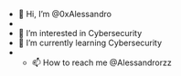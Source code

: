 - 👋 Hi, I’m @0xAlessandro
- 
- 👀 I’m interested in Cybersecurity
- 🌱 I’m currently learning Cybersecurity
- - 📫 How to reach me @Alessandrorzz

<!---
AlessandroRizzo10/AlessandroRizzo10 is a ✨ special ✨ repository because its `README.md` (this file) appears on your GitHub profile.
You can click the Preview link to take a look at your changes.
--->
